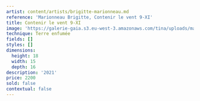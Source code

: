 ```yaml
---
artist: content/artists/brigitte-marionneau.md
reference: 'Marionneau Brigitte, Contenir le vent 9-XI'
title: Contenir le vent 9-XI
image: 'https://galerie-gaia.s3.eu-west-3.amazonaws.com/tina/uploads/marionneau-brigitte/galerie-gaia-marionneau-contenir le vent 9-XI, 2021,.h.18x15x16cm.jpg'
technique: Terre enfumée
fields: []
styles: []
dimensions:
  height: 18
  width: 15
  depth: 16
description: '2021'
price: 2200
sold: false
contextual: false
---
```


